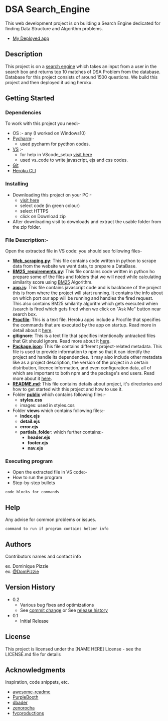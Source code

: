 # DSA Search_Engine

This web development  project is on building a Search Engine dedicated for finding Data Structure and Algorithm problems.
* [ My Deployed app](https://dsa-search-engine-ss.herokuapp.com/)


## Description
This project is on a [search engine](https://dsa-search-engine-ss.herokuapp.com/) which takes an input from a user in the search box and returns top 10 matches of DSA Problem from the database.
Database for this project consists of around 1500 questions.
We build this project and then deployed it using heroku.

## Getting Started

### Dependencies
To work with this project you need:-
* OS :-  any (I worked on Windows10)
* [Pycharm](https://www.jetbrains.com/help/pycharm/installation-guide.html#toolbox):- 
  * used pycharm for pycthon codes.
* [VS](https://code.visualstudio.com/download) :- 
   * for help in VScode_setup [visit here](https://github.com/john-smilga/VS-CODE-SETUP)
   * used vs_code to write javascript, ejs and css codes.
* [Git](https://git-scm.com/downloads)
* [Heroku CLI](https://devcenter.heroku.com/articles/heroku-cli)

### Installing

* Downloading this  project on your PC:-
  * [visit here]( https://github.com/Shruti192/DSA_SE)
  * select code (in green colour)
  * select HTTPS
  * click on Download zip
* After downloading visit to downloads and extract the usable folder from the zip folder.

### File Description:-
Open the extracted file in VS code: you should see following files-
* **[Web_scraping.py](https://github.com/Shruti192/DSA_SE/blob/main/web_scraping.py)**: This file contains code written in python to scrape data from the website we want data, to prepare a DataBase.
* **[BM25_requirements.py](https://github.com/Shruti192/DSA_SE/blob/main/BM25_requirements.py)**: This file contains code written in python ho prepare some of the files and folders that we will need while calculating similarity score using [BM25](http://ipl.cs.aueb.gr/stougiannis/bm25.html) Algorithm.
* **[app.js](https://github.com/Shruti192/DSA_SE/blob/main/app.js)**:  This file contains javascript code and is backbone of the project this is from where the project will start running. It contains the info about on which port our app will be running and handles the fired request. This also contains BM25 smilarity algoritm  which gets executed whien /search is fired which gets fired when we click on "Ask Me" button near search box.
* **[Procfile](https://github.com/Shruti192/DSA_SE/blob/main/Procfile)**: This is a text file.
  Heroku apps include a Procfile that specifies the commands that are executed by the app on startup. Read more in detail about it [here](https://devcenter.heroku.com/articles/procfile).
* **gitignore**: This is a text file that specifies intentionally untracked files that Git should ignore. Read more about it [here](https://git-scm.com/docs/gitignore).
* **[Package.json](https://github.com/Shruti192/DSA_SE/blob/main/package.json)**: This file contains different project-related metadata. This file is used to provide information to npm so that it can identify the project and handle its dependencies. It may also include other metadata like as a project description, the version of the project in a certain distribution, licence information, and even configuration data, all of which are important to both npm and the package's end users. Read more about it [here](https://nodejs.org/en/knowledge/getting-started/npm/what-is-the-file-package-json/).
* **[README.md](https://github.com/Shruti192/DSA_SE/blob/main/README.md)**: This file contains details about project, it's directories and how to get started with this project and how to use it.
* Folder **[public](https://github.com/Shruti192/DSA_SE/tree/main/public)** which contains following files:- 
  * **styles.css**
  * images: used in styles.css
* Folder **views** which contains following files:- 
  * **index.ejs**
  * **detail.ejs**
  * **error.ejs**
  * **partials_folde**r: which further contains:- 
    * **header.ejs**
    * **footer.ejs**
    * **nav.ejs**



### Executing program
* Open the extracted file in VS code:-
* How to run the program
* Step-by-step bullets
```
code blocks for commands
```

## Help

Any advise for common problems or issues.
```
command to run if program contains helper info
```

## Authors

Contributors names and contact info

ex. Dominique Pizzie  
ex. [@DomPizzie](https://twitter.com/dompizzie)

## Version History

* 0.2
    * Various bug fixes and optimizations
    * See [commit change]() or See [release history]()
* 0.1
    * Initial Release

## License

This project is licensed under the [NAME HERE] License - see the LICENSE.md file for details

## Acknowledgments

Inspiration, code snippets, etc.
* [awesome-readme](https://github.com/matiassingers/awesome-readme)
* [PurpleBooth](https://gist.github.com/PurpleBooth/109311bb0361f32d87a2)
* [dbader](https://github.com/dbader/readme-template)
* [zenorocha](https://gist.github.com/zenorocha/4526327)
* [fvcproductions](https://gist.github.com/fvcproductions/1bfc2d4aecb01a834b46)
